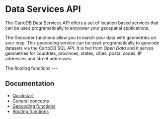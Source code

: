 # Data Services API

The CartoDB Data Services API offers a set of location based services that can be used programatically to empower your geospatial applications. 

The Geocoder functions allow you to match your data with geometries on your map. This geocoding service can be used programatically to geocode datasets via the CartoDB SQL API. It is fed from _Open Data_ and it serves geometries for countries, provinces, states, cities, postal codes, IP addresses and street addresses.

The Routing functions ---

## Documentation

* [Quickstart](quickstart.md)
* [General concepts](general_concepts.md)
* [Geocoding functions](geocoding_functions.md)
* [Routing functions](routing_functions.md)
